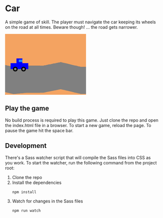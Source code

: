 Car 
===
A simple game of skill. The player must navigate the car keeping its wheels on the road at all times. Beware though! ... 
the road gets narrower.

<img src="car.jpg" style="height:200px" />

## Play the game

No build process is required to play this game. Just clone the repo and open the index.html file in a browser.
To start a new game, reload the page. To pause the game hit the space bar.

## Development

There's a Sass watcher script that will compile the Sass files into CSS as you work. To start the watcher, run the following command from the project root:

1. Clone the repo
2. Install the dependencies
    ```shell
    npm install
    ```
3. Watch for changes in the Sass files
    ```shell
    npm run watch
    ```
